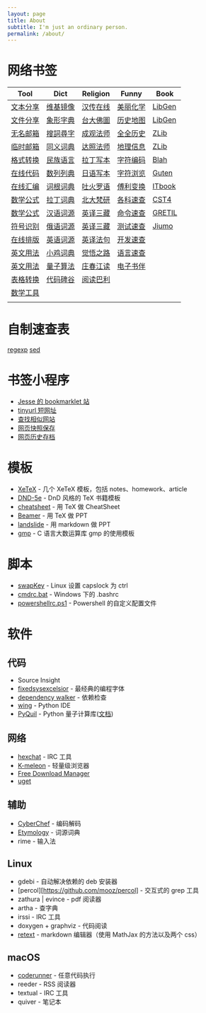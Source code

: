 ```yaml
---
layout: page
title: About
subtitle: I'm just an ordinary person.
permalink: /about/
---
```


# 网络书签

| Tool                                                         | Dict                                                  | Religion                                                    | Funny                                                  | Book                                                      |
| ------------------------------------------------------------ | ----------------------------------------------------- | ----------------------------------------------------------- | ------------------------------------------------------ | --------------------------------------------------------- |
| [文本分享](https://paste.ubuntu.com/)                        | [维基镜像](http://www.zgc261.com/wikipedia.html)      | [汉传在线](http://cbetaonline.cn/)                          | [美丽化学](http://www.envisioningchemistry.cn/)        | [LibGen](https://libgen.is/)                              |
| [文件分享](https://cowtransfer.com/)                         | [象形字典](http://www.vividict.com/)                  | [台大佛圖](http://buddhism.lib.ntu.edu.tw/DLMBS/index.jsp)  | [历史地图](http://geacron.com/home-zh-hans/)           | [LibGen](http://gen.lib.rus.ec/)                          |
| [无名邮箱](https://www.tutanota.com/)                        | [搜詞尋字](http://words.sinica.edu.tw/sou/sou.html)   | [成观法师](http://abtemple.org/index.php)                   | [全全历史](https://www.allhistory.com/)                | [ZLib](https://booksc.org/)                               |
| [临时邮箱](https://10minutemail.com/)                        | [同义词典](http://www.ximizi.com/Tongyici_Cidian.php) | [达照法师](http://www.shidazhao.com/)                       | [地理信息](http://www.osgeo.cn/)                       | [ZLib](https://book4you.org)                              |
| [格式转换](http://www.alltoall.net/)                         | [民族语言](http://www.mzywfy.org.cn/)                 | [拉丁写本](https://spotlight.vatlib.it/)                    | [字符编码](https://www.ziti163.com/uni/index.shtml)    | [Blah](https://blah.me/)                                  |
| [在线代码](https://tool.lu/coderunner)                       | [数列列典](http://oeis.org/)                          | [日语写本](https://koshakyo-database.icabs.ac.jp/canons)    | [字符浏览](https://www.brow.sh/)                       | [Guten](https://www.gutenberg.org/)                       |
| [在线汇编](https://godbolt.org/)                             | [词根词典](https://www.niftyword.com/)                | [吐火罗语](http://www.univie.ac.at/tocharian)               | [傅利变换](http://www.jezzamon.com/fourier/zh-cn.html) | [ITbook](https://it-ebooks.info/)                         |
| [数学公式](https://www.latexlive.com/)                       | [拉丁词典](http://archives.nd.edu/words.html)         | [北大梵研](http://www.fanfoyan.net/input.html)              | [各科速查](https://cheatography.com/tag/history/)      | [CST4](https://www.tipitaka.org/)                         |
| [数学公式](https://zh.numberempire.com/latexequationeditor.php) | [汉语词源](http://hanziyuan.net/)                     | [英译三藏](https://www.accesstoinsight.org/)                | [命令速查](https://highon.coffee/blog/cheat-sheet/)    | [GRETIL](http://gretil.sub.uni-goettingen.de/gretil.html) |
| [符号识别](http://detexify.kirelabs.org/classify.html)       | [俄语词源](http://etymolog.ruslang.ru/index.php)      | [英译三藏](http://www.buddha-vacana.org/)                   | [测试速查](https://attack.mitre.org/)                  | [Jiumo](https://www.jiumodiary.com/)                      |
| [在线排版](https://www.overleaf.com/learn)                   | [英语词源](http://www.etymonline.com/)                | [英译法句](https://www.tipitaka.net/tipitaka/dhp/index.php) | [开发速查](https://devhints.io)                        |                                                           |
| [英文用法](http://linggle.com/)                              | [小鸡词典](https://jikipedia.com/)                    | [觉悟之路](http://dhamma.sutta.org/index2.htm)              | [语言速查](https://caiorss.github.io/C-Cpp-Notes/)     |                                                           |
| [英文用法](http://www.netspeak.org/)                         | [量子算法](http://quantumalgorithmzoo.org/)           | [庄春江读](http://agama.buddhason.org/)                     | [电子书伴](https://bookfere.com/tools)                 |                                                           |
| [表格转换](https://tableconvert.com/)                        | [代码碑谷](http://rosettacode.org/wiki/Rosetta_Code)  | [阅读巴利](https://github.com/iapt-platform/mint)           |                                                        |                                                           |
| [数学工具](https://zh.numberempire.com/)                     |                                                       |                                                             |                                                        |                                                           |
|                                                              |                                                       |                                                             |                                                        |                                                           |

# 自制速查表

[regexp](/download/cheatsheets/regexp.pdf) [sed](/download/cheatsheets/sed.pdf)

# 书签小程序

- [Jesse 的 bookmarklet 站](https://www.squarefree.com/bookmarklets/)
- [tinyurl 短网址](javascript:void%28location.href='https://tinyurl.com/create.php?url='+encodeURIComponent%28location.href%29%29)
- [查找相似网站](javascript:location.href='https://www.similarsitesearch.com/search/?URL='+encodeURIComponent%28document.location.href%29+'&src=bmt';)
- [网页快照保存](javascript:void%28open%28'http://archive.today/?run=1&url='+encodeURIComponent%28document.location%29%29%29)
- [网页历史存档](javascript:location.href='https://web.archive.org/save/'+location.href.split%28'?'%29[0])

# 模板

  - [XeTeX](/download/templates/XeTeX.zip) - 几个 XeTeX 模板，包括 notes、homework、article
  - [DND-5e](/download/templates/DND-5e.zip) - DnD 风格的 TeX 书籍模板
  - [cheatsheet](/download/templates/cheatsheet.tex) - 用 TeX 做 CheatSheet 
  - [Beamer](/download/templates/Beamer.zip) - 用 TeX 做 PPT
  - [landslide](/download/templates/landslide.zip) - 用 markdown 做 PPT
  - [gmp](/download/templates/gmp_template.c) - C 语言大数运算库 gmp 的使用模板

# 脚本
  - [swapKey](/download/scripts/swapKey) - Linux 设置 capslock 为 ctrl
  - [cmdrc.bat](/download/scripts/cmdrc.bat) - Windows 下的 .bashrc
  - [powershellrc.ps1](/download/scripts/powershellrc.ps1) - Powershell 的自定义配置文件

# 软件
## 代码
  - Source Insight
  - [fixedsysexcelsior](/download/FSEX300.ttf) - 最经典的编程字体
  - [dependency walker](http://www.dependencywalker.com/) - 依赖检查
  - [wing](https://wingware.com/downloads/wing-personal) - Python IDE
  - [PyQuil](https://github.com/rigetti/pyquil) - Python 量子计算库([文档](https://pyquil.readthedocs.io/en/latest/start.html))

## 网络
  - [hexchat](https://hexchat.github.io/downloads.html) - IRC 工具
  - [K-meleon](http://kmeleonbrowser.org/) - 轻量级浏览器
  - [Free Download Manager](https://www.freedownloadmanager.org)
  - [uget](https://ugetdm.com/)

## 辅助
  - [CyberChef](/download/CyberChef.htm) - 编码解码
  - [Etymology](/download/Etymology.chm) - 词源词典
  - rime - 输入法

## Linux
  - gdebi - 自动解决依赖的 deb 安装器
  - [percol][https://github.com/mooz/percol] - 交互式的 grep 工具
  - zathura \| evince - pdf 阅读器
  - artha - 查字典
  - irssi - IRC 工具
  - doxygen + graphviz - 代码阅读
  - [retext](/download/templates/retext.zip) - markdown 编辑器（使用 MathJax 的方法以及两个 css）

## macOS
  - [coderunner](https://coderunnerapp.com/) - 任意代码执行
  - reeder - RSS 阅读器
  - textual - IRC 工具
  - quiver - 笔记本
